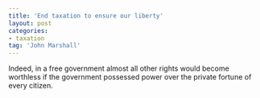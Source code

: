 ```yaml
---
title: 'End taxation to ensure our liberty'
layout: post
categories:
- taxation
tag: 'John Marshall'
---
```


Indeed, in a free government almost all other rights would become worthless if the government possessed power over the private fortune of every citizen.